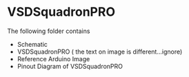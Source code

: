 # VSDSquadronPRO

The following folder contains

- Schematic
- VSDSquadronPRO ( the text on image is different...ignore)
- Reference Arduino Image
- Pinout Diagram of VSDSquadronPRO

  
<!-- Add
- the pin numbers as shown in orange
- Led definitions
- Do not include Port numbers
- Special functions. of the RISCduino D core 


>Make sure you use a platform and method that easily allows you to change any data as this will continuously evolve
>Take help from Anagha if needed. -->
